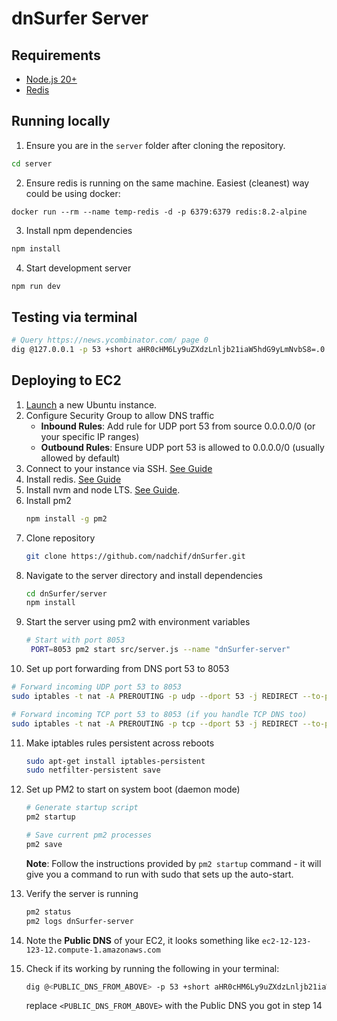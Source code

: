 # dnSurfer Server

## Requirements

- [Node.js 20+](https://nodejs.org/en/download)
- [Redis](https://redis.io/)

## Running locally

1. Ensure you are in the `server` folder after cloning the repository.

```bash
cd server
```

2. Ensure redis is running on the same machine. 
Easiest (cleanest) way could be using docker:
```
docker run --rm --name temp-redis -d -p 6379:6379 redis:8.2-alpine
```
 
3. Install npm dependencies

```bash
npm install
```

4. Start development server
```bash
npm run dev
```


## Testing via terminal

```bash
# Query https://news.ycombinator.com/ page 0
dig @127.0.0.1 -p 53 +short aHR0cHM6Ly9uZXdzLnljb21iaW5hdG9yLmNvbS8=.0.dns.me TXT
```

## Deploying to EC2

1. [Launch](https://us-east-1.console.aws.amazon.com/ec2/home?region=us-east-1#LaunchInstances:) a new Ubuntu instance. 
2. Configure Security Group to allow DNS traffic
   - **Inbound Rules**: Add rule for UDP port 53 from source 0.0.0.0/0 (or your specific IP ranges)
   - **Outbound Rules**: Ensure UDP port 53 is allowed to 0.0.0.0/0 (usually allowed by default)
3. Connect to your instance via SSH. [See Guide](https://docs.aws.amazon.com/AWSEC2/latest/UserGuide/connect-linux-inst-ssh.html) 
4. Install redis. [See Guide](https://redis.io/docs/latest/operate/oss_and_stack/install/archive/install-redis/install-redis-on-linux/#install-on-ubuntudebian)
5. Install nvm and node LTS. [See Guide](https://docs.aws.amazon.com/sdk-for-javascript/v2/developer-guide/setting-up-node-on-ec2-instance.html).
6. Install pm2
   ```bash
   npm install -g pm2
   ```
7. Clone repository
   ```bash
   git clone https://github.com/nadchif/dnSurfer.git
   ```
8. Navigate to the server directory and install dependencies
   ```bash
   cd dnSurfer/server
   npm install
   ```
9. Start the server using pm2 with environment variables
   ```bash
   # Start with port 8053
    PORT=8053 pm2 start src/server.js --name "dnSurfer-server"
   ```
10. Set up port forwarding from DNS port 53 to 8053
   ```bash
   # Forward incoming UDP port 53 to 8053
   sudo iptables -t nat -A PREROUTING -p udp --dport 53 -j REDIRECT --to-port 8053
   
   # Forward incoming TCP port 53 to 8053 (if you handle TCP DNS too)
   sudo iptables -t nat -A PREROUTING -p tcp --dport 53 -j REDIRECT --to-port 8053
   ```

11. Make iptables rules persistent across reboots
    ```bash
    sudo apt-get install iptables-persistent
    sudo netfilter-persistent save
    ```

12. Set up PM2 to start on system boot (daemon mode)
    ```bash
    # Generate startup script
    pm2 startup
    
    # Save current pm2 processes
    pm2 save
    ```
    **Note**: Follow the instructions provided by `pm2 startup` command - it will give you a command to run with sudo that sets up the auto-start.

13. Verify the server is running
    ```bash
    pm2 status
    pm2 logs dnSurfer-server
    ```
14. Note the **Public DNS** of your EC2, it looks something like `ec2-12-123-123-12.compute-1.amazonaws.com`
    
15. Check if its working by running the following in your terminal:
    ```bash
    dig @<PUBLIC_DNS_FROM_ABOVE> -p 53 +short aHR0cHM6Ly9uZXdzLnljb21iaW5hdG9yLmNvbS8=.0.dns.me TXT
    ```
    
    replace `<PUBLIC_DNS_FROM_ABOVE>` with the Public DNS you got in step 14

